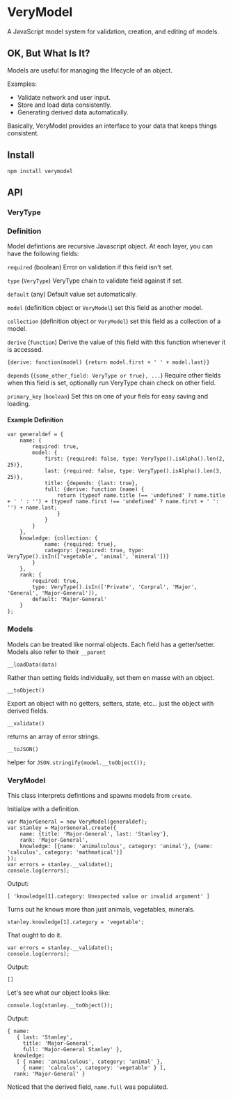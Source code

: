 VeryModel
=========

A JavaScript model system for validation, creation, and editing of models.

## OK, But What Is It?

Models are useful for managing the lifecycle of an object.

Examples:

* Validate network and user input.
* Store and load data consistently.
* Generating derived data automatically.

Basically, VeryModel provides an interface to your data that keeps things consistent.

## Install

`npm install verymodel`

## API

### VeryType

### Definition

Model defintions are recursive Javascript object. At each layer, you can have the following fields:

`required` (boolean) Error on validation if this field isn't set.

`type` (`VeryType`) VeryType chain to validate field against if set.

`default` (any) Default value set automatically.

`model` (definition object or `VeryModel`) set this field as another model.

`collection` (definition object or `VeryModel`) set this field as a collection of a model.

`derive` (`function`) Derive the value of this field with this function whenever it is accessed.

    {derive: function(model) {return model.first + ' ' + model.last}}

`depends` (`{some_other_field: VeryType or true}, ...`) Require other fields when this field is set, optionally run VeryType chain check on other field.

`primary_key` (`boolean`) Set this on one of your fiels for easy saving and loading.

#### Example Definition

    var generaldef = {
        name: {
            required: true,
            model: {
                first: {required: false, type: VeryType().isAlpha().len(2, 25)},
                last: {required: false, type: VeryType().isAlpha().len(3, 25)},
                title: {depends: {last: true},
                full: {derive: function (name) {
                    return (typeof name.title !== 'undefined' ? name.title + ' ' : '') + (typeof name.first !== 'undefined' ? name.first + ' ': '') + name.last;
                    }
                }
            }
        },
        knowledge: {collection: {
                name: {required: true},
                category: {required: true, type: VeryType().isIn(['vegetable', 'animal', 'mineral'])}
            }
        },
        rank: {
            required: true,
            type: VeryType().isIn(['Private', 'Corpral', 'Major', 'General', 'Major-General']),
            default: 'Major-General'
        }
    };

### Models

Models can be treated like normal objects. Each field has a getter/setter.
Models also refer to their `__parent`

`__loadData(data)`

Rather than setting fields individually, set them en masse with an object.

`__toObject()`

Export an object with no getters, setters, state, etc... just the object with derived fields.

`__validate()`

returns an array of error strings.

`__toJSON()`

helper for `JSON.stringify(model.__toObject());`


### VeryModel

This class interprets defintions and spawns models from `create`.

Initialize with a definition.

    var MajorGeneral = new VeryModel(generaldef);
    var stanley = MajorGeneral.create({
        name: {title: 'Major-General', last: 'Stanley'},
        rank: 'Major-General',
        knowledge: [{name: 'animalculous', category: 'animal'}, {name: 'calculus', category: 'mathmatical'}]
    });
    var errors = stanley.__validate();
    console.log(errors);

Output:

    [ 'knowledge[1].category: Unexpected value or invalid argument' ]

Turns out he knows more than just animals, vegetables, minerals.

    stanley.knowledge[1].category = 'vegetable';

That ought to do it.
    
    var errors = stanley.__validate();
    console.log(errors);

Output:

    []

Let's see what our object looks like:

    console.log(stanley.__toObject());

Output:

    { name:
       { last: 'Stanley',
         title: 'Major-General',
         full: 'Major-General Stanley' },
      knowledge:
       [ { name: 'animalculous', category: 'animal' },
         { name: 'calculus', category: 'vegetable' } ],
      rank: 'Major-General' }

Noticed that the derived field, `name.full` was populated.
